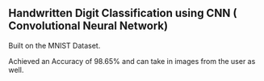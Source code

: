 ## Handwritten Digit Classification using CNN ( Convolutional Neural Network)

Built on the MNIST Dataset.

Achieved an Accuracy of 98.65% and can take in images from the user as well.